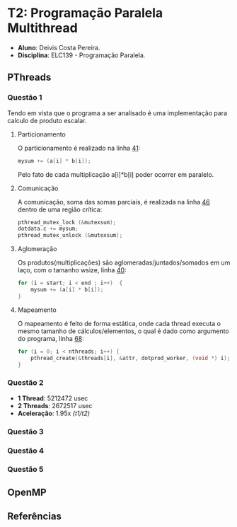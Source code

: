 # T2: Programação Paralela Multithread

-   **Aluno**: Deivis Costa Pereira.
-   **Disciplina**: ELC139 - Programação Paralela.

## PThreads

### Questão 1
Tendo em vista que o programa a ser analisado é uma implementação para calculo de produto escalar.
1. Particionamento

    O particionamento é realizado na linha [41](https://github.com/elc139/t2-oscaruno/blob/5116f9ea18fa4661d6c8f466d41a440008d7cc26/pthreads_dotprod/pthreads_dotprod.c#L41):
    ``` c
    mysum += (a[i] * b[i]);
    ```
    Pelo fato de cada multiplicação a[i]*b[i] poder ocorrer em paralelo.
2. Comunicação

    A comunicação, soma das somas parciais, é realizada na linha [46](https://github.com/elc139/t2-oscaruno/blob/5116f9ea18fa4661d6c8f466d41a440008d7cc26/pthreads_dotprod/pthreads_dotprod.c#L46) dentro de uma região crítica:
    ``` c
    pthread_mutex_lock (&mutexsum);
    dotdata.c += mysum;
    pthread_mutex_unlock (&mutexsum);
    ```
3. Aglomeração

    Os produtos(multiplicações) são aglomeradas/juntados/somados em um laço, com o tamanho wsize, linha [40](https://github.com/elc139/t2-oscaruno/blob/5116f9ea18fa4661d6c8f466d41a440008d7cc26/pthreads_dotprod/pthreads_dotprod.c#L40):
    ``` c
    for (i = start; i < end ; i++)  {
        mysum += (a[i] * b[i]);
    }
    ```
4. Mapeamento

    O mapeamento é feito de forma estática, onde cada thread executa o mesmo tamanho de cálculos/elementos, o qual é dado como argumento do programa, linha [68](https://github.com/elc139/t2-oscaruno/blob/5116f9ea18fa4661d6c8f466d41a440008d7cc26/pthreads_dotprod/pthreads_dotprod.c#L68):
    ``` c
    for (i = 0; i < nthreads; i++) {
        pthread_create(&threads[i], &attr, dotprod_worker, (void *) i);
    }
    ```
### Questão 2
- **1 Thread**: 5212472 usec
- **2 Threads**: 2672517 usec
- **Aceleração**: 1.95x *(t1/t2)*
### Questão 3

### Questão 4

### Questão 5

## OpenMP

## Referências
